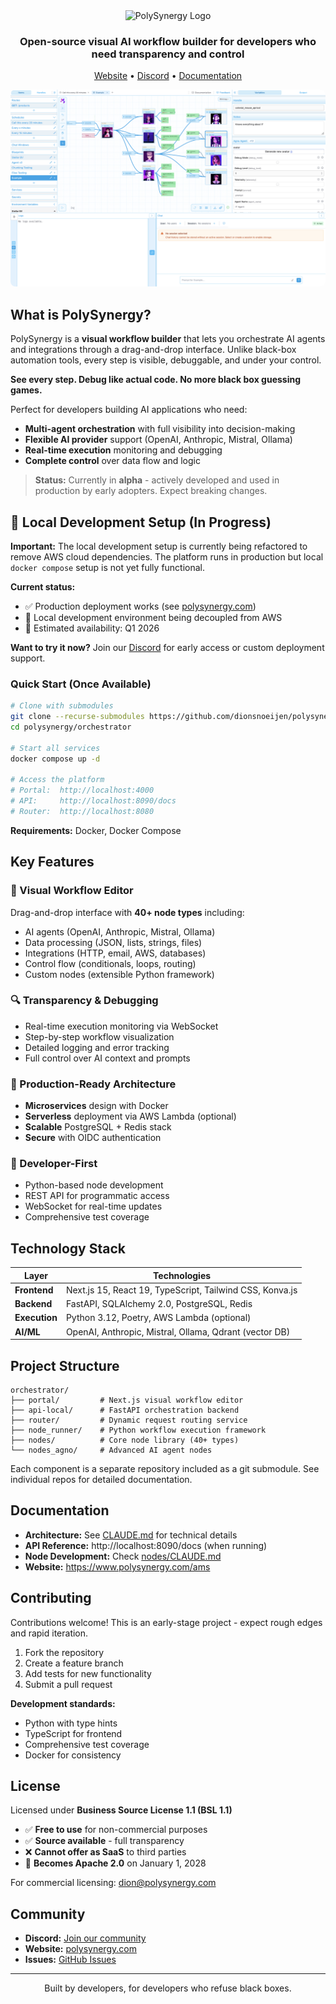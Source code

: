 <div align="center">
  <img src="https://www.polysynergy.com/ps-color-logo-with-text.svg" alt="PolySynergy Logo" width="400"/>

  <h3>Open-source visual AI workflow builder for developers who need transparency and control</h3>

  <p>
    <a href="https://www.polysynergy.com">Website</a> •
    <a href="https://discord.gg/H8eQACAhkX">Discord</a> •
    <a href="https://www.polysynergy.com/ams">Documentation</a>
  </p>

  <img src="images/image-b.png" alt="PolySynergy Visual Editor" style="max-width: 100%; border-radius: 8px;"/>
</div>

## What is PolySynergy?

PolySynergy is a **visual workflow builder** that lets you orchestrate AI agents and integrations through a drag-and-drop interface. Unlike black-box automation tools, every step is visible, debuggable, and under your control.

**See every step. Debug like actual code. No more black box guessing games.**

Perfect for developers building AI applications who need:
- **Multi-agent orchestration** with full visibility into decision-making
- **Flexible AI provider** support (OpenAI, Anthropic, Mistral, Ollama)
- **Real-time execution** monitoring and debugging
- **Complete control** over data flow and logic

> **Status:** Currently in **alpha** - actively developed and used in production by early adopters. Expect breaking changes.

## 🚧 Local Development Setup (In Progress)

**Important:** The local development setup is currently being refactored to remove AWS cloud dependencies. The platform runs in production but local `docker compose` setup is not yet fully functional.

**Current status:**
- ✅ Production deployment works (see [polysynergy.com](https://www.polysynergy.com))
- 🚧 Local development environment being decoupled from AWS
- 📅 Estimated availability: Q1 2026

**Want to try it now?** Join our [Discord](https://discord.gg/H8eQACAhkX) for early access or custom deployment support.

### Quick Start (Once Available)

```bash
# Clone with submodules
git clone --recurse-submodules https://github.com/dionsnoeijen/polysynergy.git
cd polysynergy/orchestrator

# Start all services
docker compose up -d

# Access the platform
# Portal:  http://localhost:4000
# API:     http://localhost:8090/docs
# Router:  http://localhost:8080
```

**Requirements:** Docker, Docker Compose

## Key Features

### 🎨 Visual Workflow Editor
Drag-and-drop interface with **40+ node types** including:
- AI agents (OpenAI, Anthropic, Mistral, Ollama)
- Data processing (JSON, lists, strings, files)
- Integrations (HTTP, email, AWS, databases)
- Control flow (conditionals, loops, routing)
- Custom nodes (extensible Python framework)

### 🔍 Transparency & Debugging
- Real-time execution monitoring via WebSocket
- Step-by-step workflow visualization
- Detailed logging and error tracking
- Full control over AI context and prompts

### 🚀 Production-Ready Architecture
- **Microservices** design with Docker
- **Serverless** deployment via AWS Lambda (optional)
- **Scalable** PostgreSQL + Redis stack
- **Secure** with OIDC authentication

### 🔧 Developer-First
- Python-based node development
- REST API for programmatic access
- WebSocket for real-time updates
- Comprehensive test coverage

## Technology Stack

| Layer | Technologies |
|-------|-------------|
| **Frontend** | Next.js 15, React 19, TypeScript, Tailwind CSS, Konva.js |
| **Backend** | FastAPI, SQLAlchemy 2.0, PostgreSQL, Redis |
| **Execution** | Python 3.12, Poetry, AWS Lambda (optional) |
| **AI/ML** | OpenAI, Anthropic, Mistral, Ollama, Qdrant (vector DB) |

## Project Structure

```
orchestrator/
├── portal/         # Next.js visual workflow editor
├── api-local/      # FastAPI orchestration backend
├── router/         # Dynamic request routing service
├── node_runner/    # Python workflow execution framework
├── nodes/          # Core node library (40+ types)
└── nodes_agno/     # Advanced AI agent nodes
```

Each component is a separate repository included as a git submodule. See individual repos for detailed documentation.

## Documentation

- **Architecture:** See [CLAUDE.md](./CLAUDE.md) for technical details
- **API Reference:** http://localhost:8090/docs (when running)
- **Node Development:** Check [nodes/CLAUDE.md](./nodes/CLAUDE.md)
- **Website:** https://www.polysynergy.com/ams

## Contributing

Contributions welcome! This is an early-stage project - expect rough edges and rapid iteration.

1. Fork the repository
2. Create a feature branch
3. Add tests for new functionality
4. Submit a pull request

**Development standards:**
- Python with type hints
- TypeScript for frontend
- Comprehensive test coverage
- Docker for consistency

## License

Licensed under **Business Source License 1.1 (BSL 1.1)**

- ✅ **Free to use** for non-commercial purposes
- ✅ **Source available** - full transparency
- ❌ **Cannot offer as SaaS** to third parties
- 📅 **Becomes Apache 2.0** on January 1, 2028

For commercial licensing: [dion@polysynergy.com](mailto:dion@polysynergy.com)

## Community

- **Discord:** [Join our community](https://discord.gg/H8eQACAhkX)
- **Website:** [polysynergy.com](https://www.polysynergy.com)
- **Issues:** [GitHub Issues](https://github.com/dionsnoeijen/polysynergy/issues)

---

<div align="center">
  Built by developers, for developers who refuse black boxes.
</div>
